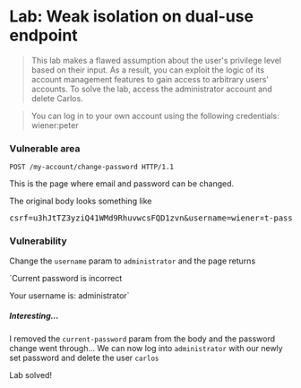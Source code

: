 # Lab: Weak isolation on dual-use endpoint

>This lab makes a flawed assumption about the user's privilege level based on their input. As a result, you can exploit the logic of its account management features to gain access to arbitrary users' accounts. To solve the lab, access the administrator account and delete Carlos.

>You can log in to your own account using the following credentials: wiener:peter

### Vulnerable area
`POST /my-account/change-password HTTP/1.1`

This is the page where email and password can be changed.

The original body looks something like
<pre>csrf=u3hJtTZ3yziQ41WMd9RhuvwcsFQD1zvn&username=wiener&current-password=peter&new-password-1=123&new-password-2=123</pre>

### Vulnerability
Change the `username` param to `administrator` and the page returns 

`Current password is incorrect

Your username is: administrator`

##### Interesting...
I removed the `current-password` param from the body and the password change went through... We can now log into `administrator` with our newly set password and delete the user `carlos`

Lab solved!
